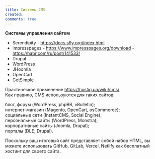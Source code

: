 ```yaml
---
title: Системы CMS
created: 
comments: true
---
```


**Системы управления сайтом**

* Serendipity - <https://docs.s9y.org/index.html>
* impresspages - <https://www.impresspages.org/download> - <https://habr.com/ru/post/141533/>
* Drupal
* WordPress
* JHoomla
* OpenCart
* GetSimple


Практическое применение <https://hostiq.ua/wiki/cms/>  
Как правило, CMS используются для таких сайтов:  
  
блог, форум (WordPress, phpBB, vBulletin);  
интернет-магазин (Magento, OpenCart, osCommerce);  
социальные сети (InstantCMS, Social Engine);  
персональные сайты (WordPress, Monstra);  
корпоративные сайты (Joomla, Drupal);  
порталы (DLE, Drupal).  

Поскольку ваш итоговый сайт представляет собой набор HTML, вы можете использовать GitHub, GitLab, Vercel, Netlify как бесплатный хостинг для своего сайта.  
